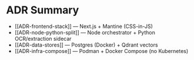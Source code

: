# ADR Summary

- [[ADR-frontend-stack]] — Next.js + Mantine (CSS-in-JS)
- [[ADR-node-python-split]] — Node orchestrator + Python OCR/extraction sidecar
- [[ADR-data-stores]] — Postgres (Docker) + Qdrant vectors
- [[ADR-infra-compose]] — Podman + Docker Compose (no Kubernetes)
